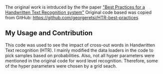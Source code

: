 The original work is intrduced by the the paper ["Best Practices for a Handwritten Text Recognition system"](https://arxiv.org/abs/2404.11339)
Original code based was copied from GitHub: https://github.com/georgeretsi/HTR-best-practices

## My Usage and Contribution
This code was used to see the impact of cross-out words in Handwritten Text recognition (HTR).
I mainly modified the data loaders in the code to pick samples based on probabilities. Also, not all hyper parameters were mentioned in the original code for word level recognition. Therefore, some of the hyper parameters were chosen by a grid seach.

